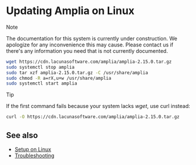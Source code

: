﻿# Updating Amplia on Linux

> [!NOTE]
> The documentation for this system is currently under construction. We apologize for any inconvenience this may cause. Please
> contact us if there's any information you need that is not currently documented.

```sh
wget https://cdn.lacunasoftware.com/amplia/amplia-2.15.0.tar.gz
sudo systemctl stop amplia
sudo tar xzf amplia-2.15.0.tar.gz -C /usr/share/amplia
sudo chmod -R a=rX,u+w /usr/share/amplia
sudo systemctl start amplia
```

> [!TIP]
> If the first command fails because your system lacks *wget*, use curl instead:
> ```sh
> curl -O https://cdn.lacunasoftware.com/amplia/amplia-2.15.0.tar.gz
> ```

## See also

* [Setup on Linux](index.md)
* [Troubleshooting](troubleshoot/index.md)
